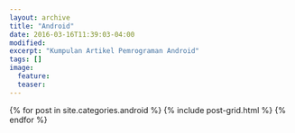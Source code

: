 ```yaml
---
layout: archive
title: "Android"
date: 2016-03-16T11:39:03-04:00
modified:
excerpt: "Kumpulan Artikel Pemrograman Android"
tags: []
image:
  feature:
  teaser:
---
```


<div class="tiles">
{% for post in site.categories.android %}
  {% include post-grid.html %}
{% endfor %}
</div><!-- /.tiles -->
